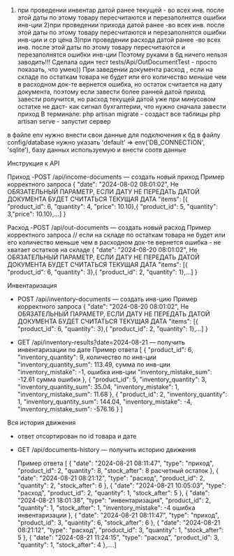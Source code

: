 1) при проведении инвентар датой ранее текущей - во всех  инв. после этой даты по этому товару пересчитаются и перезаполнятся ошибки инв-ции
2)при проведении прихода датой ранее -во всех  инв. после этой даты по этому товару пересчитаются и перезаполнятся ошибки инв-ции и ср цена
3)при проведении расхода датой ранее -во всех  инв. после этой даты по этому товару пересчитаются и перезаполнятся ошибки инв-ции
Поэтому руками в бд ничего нельзя заводить!!!
Сделала один тест tests/Api/OutDocumentTest - просто показать, что умею))
При заведении документа расход , если на складе по остаткам товара не будет или его количество меньше чем в расходном док-те вернется ошибка,
но остаток считается на дату документа, поэтому если завести более ранней датой приход завести ролучится, но расход текущей датой уже при
минусовом остатке не даст- как сигнал бухгалтерии, что нужно сначала завести приход
В терминале:
php artisan migrate - создаст все таблицы
php artisan serve - запустит сервер

в файле env нужно внести свои данные для подключения к бд
в файлу config/database нужно указать   'default' => env('DB_CONNECTION', 'sqlite'), базу данных используемую и внести соотв данные

Инструкция к API

Приход
  -POST /api/income-documents — создать новый приход
   Пример корректного запроса
   {
       "date": "2024-08-02 08:01:02",  Не ОБЯЗАТЕЛЬНЫЙ ПАРАМЕТР, ЕСЛИ ДАТУ НЕ ПЕРЕДАТЬ ДАТОЙ ДОКУМЕНТА БУДЕТ СЧИТАТЬСЯ ТЕКУЩАЯ ДАТА
       "items": [{ "product_id": 6, "quantity": 4, "price": 10.10},{ "product_id": 5, "quantity": 3,"price": 10.10},...]
   }

Расход
  -POST /api/out-documents — создать новый расход
  Пример корректного запроса
  // если на складе по остаткам товара не будет или его количество меньше чем в расходном док-те вернется ошибка - не хватает остатков на складе
  {
    "date": "2024-08-20 08:01:02",  Не ОБЯЗАТЕЛЬНЫЙ ПАРАМЕТР, ЕСЛИ ДАТУ НЕ ПЕРЕДАТЬ ДАТОЙ ДОКУМЕНТА БУДЕТ СЧИТАТЬСЯ ТЕКУЩАЯ ДАТА
    "items": [{ "product_id": 6, "quantity": 3},{ "product_id": 2, "quantity": 1},...]
  }

Инвентаризация
  - POST /api/inventory-documents — создать инв-цию
  Пример корректного запроса
  {
      "date": "2024-08-20 08:01:02",  Не ОБЯЗАТЕЛЬНЫЙ ПАРАМЕТР, ЕСЛИ ДАТУ НЕ ПЕРЕДАТЬ ДАТОЙ ДОКУМЕНТА БУДЕТ СЧИТАТЬСЯ ТЕКУЩАЯ ДАТА
      "items": [{ "product_id": 6, "quantity": 3},{ "product_id": 2, "quantity": 1},...]
  }

  - GET /api/inventory-results?date=2024-08-21 — получить инвентаризации по дате
   Пример ответа
     [
         {
             "product_id": 6,
             "inventory_quantity": 9, количество по инв-ции
             "inventory_quantity_sum": 113.49, сумма по инв-ции
             "inventory_mistake": -1, ошибка инв-ции
             "inventory_mistake_sum": -12.61  сумма ошибки
         },
         {
             "product_id": 5,
             "inventory_quantity": 3,
             "inventory_quantity_sum": 35.04,
             "inventory_mistake": 1,
             "inventory_mistake_sum": 11.68
         },
         {
             "product_id": 2,
             "inventory_quantity": 1,
             "inventory_quantity_sum": 144.04,
             "inventory_mistake": -4,
             "inventory_mistake_sum": -576.16
         }
     ]


Вся история движения
 - ответ отсортирован по id товара  и дате
 - GET /api/documents-history — получить историю движения

   Пример ответа
   [
       {
           "date": "2024-08-21 08:11:47",
           "type": "приход",
           "product_id": 2,
           "quantity": 8,
           "stock_after": 8     расчетный остаток
       },
       {
           "date": "2024-08-21 08:21:12",
           "type": "расход",
           "product_id": 2,
           "quantity": 2,
           "stock_after": 6
       },
       {
           "date": "2024-08-21 10:05:03",
           "type": "расход",
           "product_id": 2,
           "quantity": 1,
           "stock_after": 5
       },
       {
           "date": "2024-08-21 18:01:38",
           "type": "инвентаризация",
           "product_id": 2,
           "quantity": 1,
           "stock_after": 1,
           "inventory_mistake": -4  ошибка инвентаризации
       },
       {
           "date": "2024-08-21 08:11:47",
           "type": "приход",
           "product_id": 3,
           "quantity": 6,
           "stock_after": 6
       },
       {
           "date": "2024-08-21 08:21:12",
           "type": "расход",
           "product_id": 3,
           "quantity": 1,
           "stock_after": 5
       },
       {
           "date": "2024-08-21 11:24:15",
           "type": "расход",
           "product_id": 3,
           "quantity": 1,
           "stock_after": 4
       },....]


